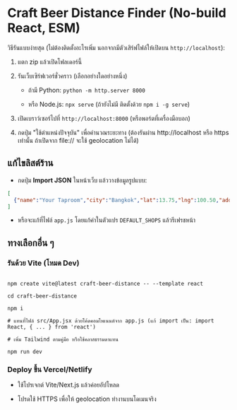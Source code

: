 # Craft Beer Distance Finder (No-build React, ESM)

วิธีรันแบบง่ายสุด (ไม่ต้องติดตั้งอะไรเพิ่ม นอกจากมีตัวเสิร์ฟไฟล์ให้เปิดบน `http://localhost`):

1) แตก zip แล้วเปิดโฟลเดอร์นี้

2) รันเว็บเซิร์ฟเวอร์ชั่วคราว (เลือกอย่างใดอย่างหนึ่ง)

   - ถ้ามี Python: `python -m http.server 8000`

   - หรือ Node.js: `npx serve` (ถ้ายังไม่มี ติดตั้งด้วย `npm i -g serve`)

3) เปิดเบราว์เซอร์ไปที่ `http://localhost:8000` (หรือพอร์ตที่เครื่องมือบอก)

4) กดปุ่ม "ใช้ตำแหน่งปัจจุบัน" เพื่อคำนวณระยะทาง (ต้องรันผ่าน http://localhost หรือ https เท่านั้น ถ้าเปิดจาก file:// จะใช้ geolocation ไม่ได้)


## แก้ไขลิสต์ร้าน
- กดปุ่ม **Import JSON** ในหน้าเว็บ แล้ววางข้อมูลรูปแบบ:

```json
[
  {"name":"Your Taproom","city":"Bangkok","lat":13.75,"lng":100.50,"address":"...","url":"https://..."}
]
```

- หรือจะแก้ที่ไฟล์ `app.js` โดยแก้ค่าในตัวแปร `DEFAULT_SHOPS` แล้วรีเฟรชหน้า


## ทางเลือกอื่น ๆ

### รันด้วย Vite (โหมด Dev)

```

npm create vite@latest craft-beer-distance -- --template react

cd craft-beer-distance

npm i

# แทนที่ไฟล์ src/App.jsx ด้วยโค้ดคอมโพเนนต์จาก app.js (แก้ import เป็น: import React, { ... } from 'react')

# เพิ่ม Tailwind ตามคู่มือ หรือใช้คลาสธรรมดาแทน

npm run dev

```

### Deploy ขึ้น Vercel/Netlify

- ใช้โปรเจกต์ Vite/Next.js แล้วค่อยอัปโหลด

- โปรดใช้ HTTPS เพื่อให้ geolocation ทำงานบนโดเมนจริง

